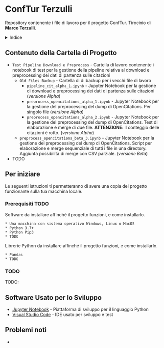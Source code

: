 # ConfTur Terzulli
Repository contenente i file di lavoro per il progetto ConfTur. Tirocinio di **Marco Terzulli**.

<details>
  <summary>Indice</summary>
  <ol>
    <li>
      <a href="#contenuto-della-cartella-di-progetto">Contenuto della Cartella di Progetto</a>
    </li>
    <li>
      <a href="#per-iniziare">Per Iniziare</a>
      <ul>
        <li><a href="#prerequisiti">Prerequisiti</a></li>
        <li><a href="#installaione">Installazione</a></li>
      </ul>
    </li>
    <li><a href="#software-usato-per-lo-sviluppo">Software Usato per lo Sviluppo</a></li>
    <li><a href="#problemi-noti">Problemi Noti</a></li>
  </ol>
</details>

## Contenuto della Cartella di Progetto
 * ```Test Pipeline Download e Preprocess``` - Cartella di lavoro contenente i notebook di test per la gestione della pipeline relativa al download e preprocessing dei dati di partenza sulle citazioni
	* ```Old Files Backup``` - Cartella di di backup per i vecchi file di lavoro
		*  ```pipeline_cit_alpha_1.ipynb``` - Jupyter Notebook per la gestione di download e preprocessing dei dati di partenza sulle citazioni (*versione Alpha*)
		*  ```preprocess_opencitations_alpha_1.ipynb``` - Jupyter Notebook per la gestione del preprocessing del dump di OpenCitations. Per singolo file (*versione Alpha*)
		*  ```preprocess_opencitations_alpha_2.ipynb``` - Jupyter Notebook per la gestione del preprocessing del dump di OpenCitations. Test di elaborazione e merge di due file. **ATTENZIONE**: Il conteggio delle citazioni è rotto. (*versione Alpha*)
	*  ```preprocess_opencitations_beta_3.ipynb``` - Jupyter Notebook per la gestione del preprocessing del dump di OpenCitations.  Script per elaborazione e merge sequenziale di tutti i file in una directory. Aggiunta possibilità di merge con CSV parziale. (*versione Beta*)
 * TODO
 
 
## Per iniziare

Le seguenti istruzioni ti permetteranno di avere una copia del progetto funzionante sulla tua macchina locale.

### Prerequisiti TODO

Software da installare affinché il progetto funzioni, e come installarlo.

```
* Una macchina con sistema operativo Windows, Linux o MacOS
* Python 3.7+
* Python Pip3
* TODO
```

Librerie Python da installare affinché il progetto funzioni, e come installarlo.

```
* Pandas
* TODO
```

### TODO

TODO: <br />



## Software Usato per lo Sviluppo
* [Jupyter Notebook](https://jupyter.org/) - Piattaforma di sviluppo per il linguaggio Python
* [Visual Studio Code](https://code.visualstudio.com/) - IDE usato per sviluppo e test

## Problemi noti

* 
